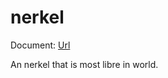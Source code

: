# nerkel

Document: [Url](https://github.com/MehradDraco/nerkel/blob/main/pre%20document%20updated.pdf)

An nerkel that is most libre in world.
